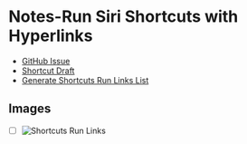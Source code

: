 # Notes-Run Siri Shortcuts with Hyperlinks
- [GitHub Issue](https://github.com/extratone/bilge/issues/311)
- [Shortcut Draft](drafts://open?uuid=047AA7EA-FCD4-4678-91E3-6E405BC0A3DE)
- [Generate Shortcuts Run Links List](https://routinehub.co/shortcut/11143)


## Images
- [ ] ![Shortcuts Run Links](https://user-images.githubusercontent.com/43663476/155768732-03ca73a9-9b18-414f-ae86-a27bbe01ce04.png)